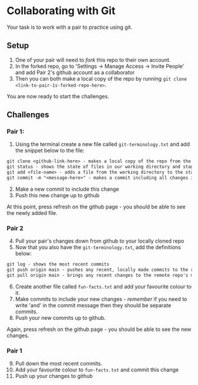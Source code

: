 # Collaborating with Git

Your task is to work with a pair to practice using git.

## Setup

1. One of your pair will need to _fork_ this repo to their own account.
2. In the forked repo, go to 'Settings -> Manage Access -> Invite People' and add Pair 2's github account as a collaborator
3. Then you can both make a local copy of the repo by running `git clone <link-to-pair-1s-forked-repo-here>`.

You are now ready to start the challenges.

## Challenges

### Pair 1:

1. Using the terminal create a new file called `git-terminology.txt` and add the snippet below to the file:

```txt
git clone <github-link-here> - makes a local copy of the repo from the remote link
git status - shows the state of files in our working directory and staging area
git add <file-name> - adds a file from the working directory to the staging area
git commit -m "<message-here>" - makes a commit including all changes in the staging area
```

2. Make a new commit to include this change
3. Push this new change up to github

At this point, press refresh on the github page - you should be able to see the newly added file.

### Pair 2

4. Pull your pair's changes down from github to your locally cloned repo
5. Now that you also have the `git-terminology.txt`, add the definitions below:

```txt
git log - shows the most recent commits
git push origin main - pushes any recent, locally made commits to the remote repo ('origin') on the main branch
git pull origin main - brings any recent changes to the remote repo's main branch into your local repo
```

6. Create another file called `fun-facts.txt` and add your favourite colour to it.
7. Make commits to include your new changes - _remember_ if you need to write 'and' in the commit message then they should be separate commits.
8. Push your new commits up to github.

Again, press refresh on the github page - you should be able to see the new changes.

### Pair 1

9. Pull down the most recent commits.
10. Add your favourite colour to `fun-facts.txt` and commit this change
11. Push up your changes to github
